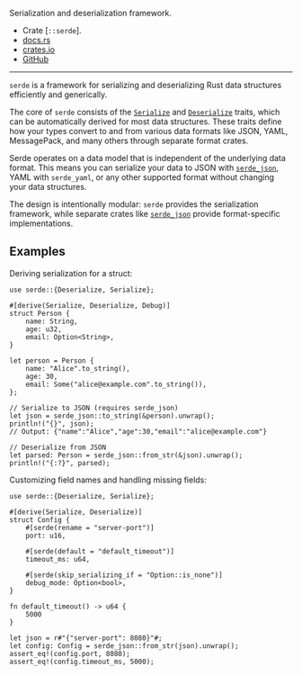 Serialization and deserialization framework.

- Crate [`::serde`].
- [docs.rs](https://docs.rs/serde)
- [crates.io](https://crates.io/crates/serde)
- [GitHub](https://github.com/serde-rs/serde)

---

`serde` is a framework for serializing and deserializing Rust data structures
efficiently and generically.

The core of `serde` consists of the [`Serialize`] and [`Deserialize`] traits,
which can be automatically derived for most data structures.
These traits define how your types convert to and from
various data formats like JSON, YAML, MessagePack, and many others
through separate format crates.

Serde operates on a data model that is independent of the
underlying data format. This means you can serialize your data
to JSON with [`serde_json`], YAML with `serde_yaml`,
or any other supported format without changing your data structures.

The design is intentionally modular:
`serde` provides the serialization framework,
while separate crates like [`serde_json`] provide format-specific implementations.

## Examples

Deriving serialization for a struct:

```rust,ignore
use serde::{Deserialize, Serialize};

#[derive(Serialize, Deserialize, Debug)]
struct Person {
    name: String,
    age: u32,
    email: Option<String>,
}

let person = Person {
    name: "Alice".to_string(),
    age: 30,
    email: Some("alice@example.com".to_string()),
};

// Serialize to JSON (requires serde_json)
let json = serde_json::to_string(&person).unwrap();
println!("{}", json);
// Output: {"name":"Alice","age":30,"email":"alice@example.com"}

// Deserialize from JSON
let parsed: Person = serde_json::from_str(&json).unwrap();
println!("{:?}", parsed);
```

Customizing field names and handling missing fields:

```rust,ignore
use serde::{Deserialize, Serialize};

#[derive(Serialize, Deserialize)]
struct Config {
    #[serde(rename = "server-port")]
    port: u16,

    #[serde(default = "default_timeout")]
    timeout_ms: u64,

    #[serde(skip_serializing_if = "Option::is_none")]
    debug_mode: Option<bool>,
}

fn default_timeout() -> u64 {
    5000
}

let json = r#"{"server-port": 8080}"#;
let config: Config = serde_json::from_str(json).unwrap();
assert_eq!(config.port, 8080);
assert_eq!(config.timeout_ms, 5000);
```

[`Serialize`]: crate::serde::Serialize
[`Deserialize`]: crate::serde::Deserialize
[`serde_json`]: crate::serde_json